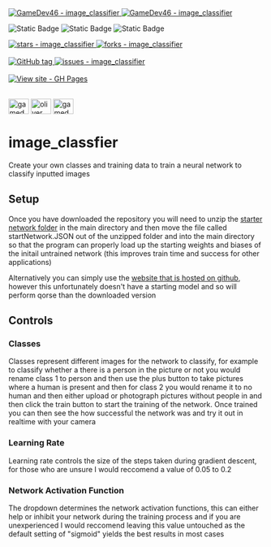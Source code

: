 <a href="https://github.com/GameDev46" title="Go to profile">
    <img src="https://img.shields.io/static/v1?label=GameDev46&message=Profile&color=Green&logo=github&style=for-the-badge&labelColor=1f1f22" alt="GameDev46 - image_classifier">
    <img src="https://img.shields.io/badge/Version-1.2.8-green?style=for-the-badge&labelColor=1f1f22&color=Green" alt="GameDev46 - image_classifier">
</a>


![Static Badge](https://img.shields.io/badge/-HTML5-1f1f22?style=for-the-badge&logo=HTML5)
![Static Badge](https://img.shields.io/badge/-CSS-1f1f22?style=for-the-badge&logo=CSS3&logoColor=6060ef)
![Static Badge](https://img.shields.io/badge/-JavaScript-1f1f22?style=for-the-badge&logo=JavaScript)
    
<a href="https://github.com/GameDev46/image_classifier">
    <img src="https://img.shields.io/github/stars/GameDev46/image_classifier?style=for-the-badge&labelColor=1f1f22" alt="stars - image_classifier">
</a>

<a href="https://github.com/GameDev46/image_classifier">
    <img src="https://img.shields.io/github/forks/GameDev46/image_classifier?style=for-the-badge&labelColor=1f1f22" alt="forks - image_classifier">
</a>

<br>
<br>

<a href="https://github.com/GameDev46/image_classifier/releases/">
    <img src="https://img.shields.io/github/tag/GameDev46/image_classifier?include_prereleases=&sort=semver&color=Green&style=for-the-badge&labelColor=1f1f22" alt="GitHub tag">
</a>

<a href="https://github.com/GameDev46/image_classifier/issues">
    <img src="https://img.shields.io/github/issues/GameDev46/image_classifier?style=for-the-badge&labelColor=1f1f22" alt="issues - image_classifier">
</a>

<br>
<br>

<div align="left">
<a href="https://gamedev46.github.io/image_classifier/">
    <img src="https://img.shields.io/badge/View_site-GH_Pages-2ea44f?style=for-the-badge&labelColor=1f1f22" alt="View site - GH Pages">
</a>
</div>

<br>

<p align="left">
<a href="https://twitter.com/gamedev46" target="blank"><img align="center" src="https://raw.githubusercontent.com/rahuldkjain/github-profile-readme-generator/master/src/images/icons/Social/twitter.svg" alt="gamedev46" height="30" width="40" /></a>
<a href="https://instagram.com/oliver_pearce47" target="blank"><img align="center" src="https://raw.githubusercontent.com/rahuldkjain/github-profile-readme-generator/master/src/images/icons/Social/instagram.svg" alt="oliver_pearce47" height="30" width="40" /></a>
<a href="https://www.youtube.com/c/gamedev46" target="blank"><img align="center" src="https://raw.githubusercontent.com/rahuldkjain/github-profile-readme-generator/master/src/images/icons/Social/youtube.svg" alt="gamedev46" height="30" width="40" /></a>
</p>

# image_classfier

Create your own classes and training data to train a neural network to classify inputted images

## Setup

Once you have downloaded the repository you will need to unzip the [starter network folder](/startNetworkFolder.zip) in the main directory and then move the file called startNetwork.JSON out of the unzipped folder and into the main directory so that the program can properly load up the starting weights and biases of the initail untrained network (this improves train time and success for other applications)

Alternatively you can simply use the [website that is hosted on github](https://gamedev46.github.io/image_classifier/), however this unfortunately doesn't have a starting model and so will perform qorse than the downloaded version


## Controls

### Classes

Classes represent different images for the network to classify, for example to classify whether a there is a person in the picture or not you would rename class 1 to person and then use the plus button to take pictures where a human is present and then for class 2 you would rename it to no human and then either upload or photograph pictures without people in and then click the train button to start the training of the network. Once trained you can then see the how successful the network was and try it out in realtime with your camera

### Learning Rate

Learning rate controls the size of the steps taken during gradient descent, for those who are unsure I would reccomend a value of 0.05 to 0.2

### Network Activation Function

The dropdown determines the network activation functions, this can either help or inhibit your network during the training process and if you are unexperienced I would reccomend leaving this value untouched as the default setting of "sigmoid" yields the best results in most cases
